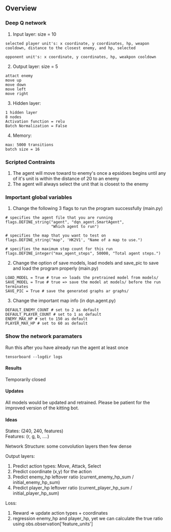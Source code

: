 ## Overview
### Deep Q network
1. Input layer: size = 10
```
selected player unit's: x coordinate, y coordinates, hp, weapon cooldown, distance to the closest enemy, and hp, selected

opponent unit's: x coordinate, y coordinates, hp, weakpon cooldown
```
2. Output layer: size = 5
```
attact enemy
move up
move down
move left
move right
```
3. Hidden layer:
```
1 hidden layer
8 nodes
Activation function = relu
Batch Normalization = False
```

4. Memory:
```
max: 5000 transitions
batch size = 16
```

### Scripted Contraints
1. The agent will move toward to enemy's once a epsidoes begins until any of it's unit is within the distance of 20 to an enemy
2. The agent will always select the unit that is closest to the enemy

### Important global variables
1. Change the following 3 flags to run the program successfully (main.py)
```
# specifies the agent file that you are running
flags.DEFINE_string("agent", "dqn_agent.SmartAgent",
                    "Which agent to run")

# specifies the map that you want to test on 
flags.DEFINE_string("map", 'HK2V1', "Name of a map to use.")

# specifies the maximum step count for this run
flags.DEFINE_integer("max_agent_steps", 50000, "Total agent steps.")
```
2.  Change the option of save models, load models and save_pic to save and load the program properly (main.py)
```
LOAD_MODEL = True # true => loads the pretrained model from models/
SAVE_MODEL = True # true => save the model at models/ before the run terminates
SAVE_PIC = True # save the generated graphs ar graphs/
```

3. Change the important map info (in dqn.agent.py)
 ```
DEFAULT_ENEMY_COUNT # set to 2 as default
DEFAULT_PLAYER_COUNT # set to 1 as default
ENEMY_MAX_HP # set to 150 as default
PLAYER_MAX_HP # set to 60 as default
```

### Show the network paramaters 
Run this after you have already run the agent at least once
```
tensorboard --logdir logs
```
#### Results
Temporarily closed

#### Updates
All models would be updated and retrained. Please be patient for the improved version of the kitting bot.

#### Ideas
States: (240, 240, features) <br>
Features: (r, g, b, ....) <br>

Network Structure:
some convolution layers then few dense

Output layers:
1. Predict action types: Move, Attack, Select
2. Predict coordinate (x,y) for the action
3. Predict enemy_hp leftover ratio (current_enemy_hp_sum / initial_enemy_hp_sum)
4. Predict player_hp leftover ratio (current_player_hp_sum / initial_player_hp_sum)

Loss:
1. Reward => update action types + coordinates
2. regression enemy_hp and player_hp, yet we can calculate the true ratio using obs.observation['feature_units']

<!--
## Result
In 500000 steps

Winning rate: 7.59%

Average leftover sum of enemys' hp  = 25.0569

<p align="center">
  <h2 align = "center">Leftover enemy hp in each episodes <br>
  <img src="graphs/eval.png">
</p>


<p align="center">
  <h2 align = "center">Overview of change of enemy hp throughout 500000 steps <br>
  <img src="graphs/enemy_hp.png">
</p>
-->